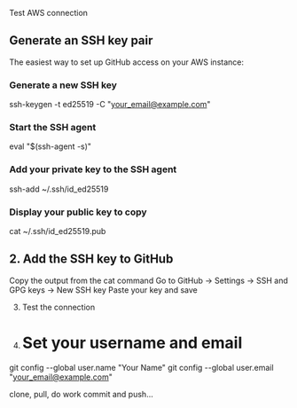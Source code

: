 Test AWS connection

##  Generate an SSH key pair

The easiest way to set up GitHub access on your AWS instance:

### Generate a new SSH key
ssh-keygen -t ed25519 -C "your_email@example.com"

### Start the SSH agent
eval "$(ssh-agent -s)"

### Add your private key to the SSH agent
ssh-add ~/.ssh/id_ed25519

### Display your public key to copy
cat ~/.ssh/id_ed25519.pub

## 2. Add the SSH key to GitHub
Copy the output from the cat command
Go to GitHub → Settings → SSH and GPG keys → New SSH key
Paste your key and save

3. Test the connection

4. # Set your username and email
git config --global user.name "Your Name"
git config --global user.email "your_email@example.com"

clone, pull, do work commit and push...
